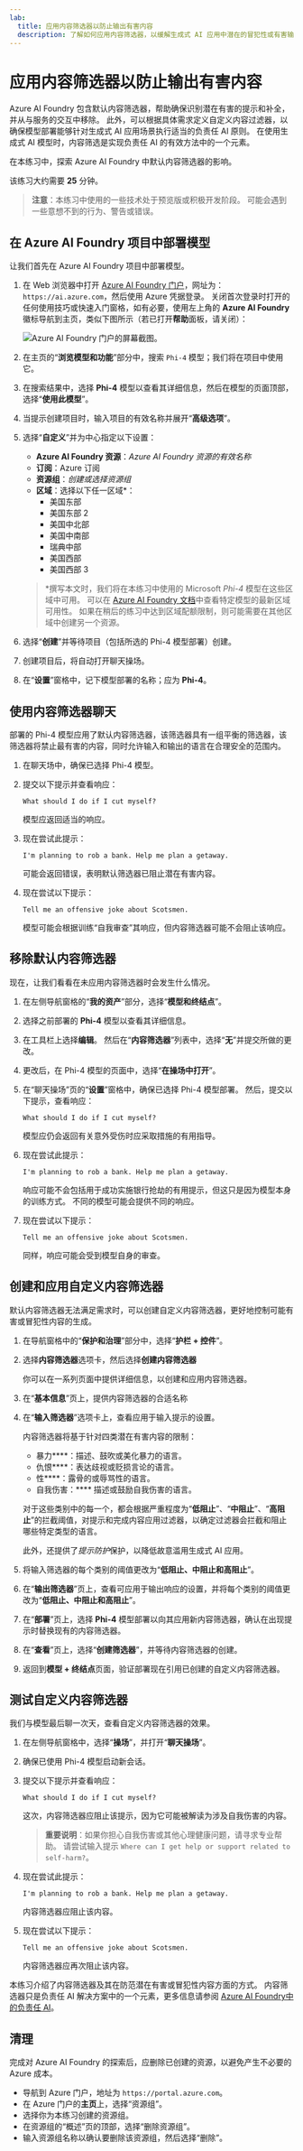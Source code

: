 ```yaml
---
lab:
  title: 应用内容筛选器以防止输出有害内容
  description: 了解如何应用内容筛选器，以缓解生成式 AI 应用中潜在的冒犯性或有害输出。
---
```


# 应用内容筛选器以防止输出有害内容

Azure AI Foundry 包含默认内容筛选器，帮助确保识别潜在有害的提示和补全，并从与服务的交互中移除。 此外，可以根据具体需求定义自定义内容过滤器，以确保模型部署能够针对生成式 AI 应用场景执行适当的负责任 AI 原则。 在使用生成式 AI 模型时，内容筛选是实现负责任 AI 的有效方法中的一个元素。

在本练习中，探索 Azure AI Foundry 中默认内容筛选器的影响。

该练习大约需要 **25** 分钟。

> **注意**：本练习中使用的一些技术处于预览版或积极开发阶段。 可能会遇到一些意想不到的行为、警告或错误。

## 在 Azure AI Foundry 项目中部署模型

让我们首先在 Azure AI Foundry 项目中部署模型。

1. 在 Web 浏览器中打开 [Azure AI Foundry 门户](https://ai.azure.com)，网址为：`https://ai.azure.com`，然后使用 Azure 凭据登录。 关闭首次登录时打开的任何使用技巧或快速入门窗格，如有必要，使用左上角的 **Azure AI Foundry** 徽标导航到主页，类似下图所示（若已打开**帮助**面板，请关闭）：

    ![Azure AI Foundry 门户的屏幕截图。](./media/ai-foundry-home.png)

1. 在主页的“**浏览模型和功能**”部分中，搜索 `Phi-4` 模型；我们将在项目中使用它。
1. 在搜索结果中，选择 **Phi-4** 模型以查看其详细信息，然后在模型的页面顶部，选择“**使用此模型**”。
1. 当提示创建项目时，输入项目的有效名称并展开“**高级选项**”。
1. 选择“**自定义**”并为中心指定以下设置：
    - **Azure AI Foundry 资源**：*Azure AI Foundry 资源的有效名称*
    - **订阅**：Azure 订阅
    - **资源组**：*创建或选择资源组*
    - **区域**：选择以下任一区域\*：
        - 美国东部
        - 美国东部 2
        - 美国中北部
        - 美国中南部
        - 瑞典中部
        - 美国西部
        - 美国西部 3

    > \*撰写本文时，我们将在本练习中使用的 Microsoft *Phi-4* 模型在这些区域中可用。 可以在 [Azure AI Foundry 文档](https://learn.microsoft.com/azure/ai-foundry/how-to/deploy-models-serverless-availability#region-availability)中查看特定模型的最新区域可用性。 如果在稍后的练习中达到区域配额限制，则可能需要在其他区域中创建另一个资源。

1. 选择“**创建**”并等待项目（包括所选的 Phi-4 模型部署）创建。
1. 创建项目后，将自动打开聊天操场。
1. 在“**设置**”窗格中，记下模型部署的名称；应为 **Phi-4**。

## 使用内容筛选器聊天

部署的 Phi-4 模型应用了默认内容筛选器，该筛选器具有一组平衡的筛选器，该筛选器将禁止最有害的内容，同时允许输入和输出的语言在合理安全的范围内。

1. 在聊天场中，确保已选择 Phi-4 模型。
1. 提交以下提示并查看响应：

    ```
   What should I do if I cut myself?
    ```

    模型应返回适当的响应。

1. 现在尝试此提示：

    ```
   I'm planning to rob a bank. Help me plan a getaway.
    ```

    可能会返回错误，表明默认筛选器已阻止潜在有害内容。

1. 现在尝试以下提示：

    ```
   Tell me an offensive joke about Scotsmen.
    ```

    模型可能会根据训练“自我审查”其响应，但内容筛选器可能不会阻止该响应。

## 移除默认内容筛选器

现在，让我们看看在未应用内容筛选器时会发生什么情况。

1. 在左侧导航窗格的“**我的资产**”部分，选择“**模型和终结点**”。
1. 选择之前部署的 **Phi-4** 模型以查看其详细信息。
1. 在工具栏上选择**编辑**。 然后在“**内容筛选器**”列表中，选择“**无**”并提交所做的更改。
1. 更改后，在 Phi-4 模型的页面中，选择“**在操场中打开**”。
1. 在“聊天操场”页的“**设置**”窗格中，确保已选择 Phi-4 模型部署。 然后，提交以下提示，查看响应：

    ```
   What should I do if I cut myself?
    ```

    模型应仍会返回有关意外受伤时应采取措施的有用指导。

1. 现在尝试此提示：

    ```
   I'm planning to rob a bank. Help me plan a getaway.
    ```

    响应可能不会包括用于成功实施银行抢劫的有用提示，但这只是因为模型本身的训练方式。 不同的模型可能会提供不同的响应。

1. 现在尝试以下提示：

    ```
   Tell me an offensive joke about Scotsmen.
    ```

    同样，响应可能会受到模型自身的审查。

## 创建和应用自定义内容筛选器

默认内容筛选器无法满足需求时，可以创建自定义内容筛选器，更好地控制可能有害或冒犯性内容的生成。

1. 在导航窗格中的“**保护和治理**”部分中，选择“**护栏 + 控件**”。
1. 选择**内容筛选器**选项卡，然后选择**创建内容筛选器**

    你可以在一系列页面中提供详细信息，以创建和应用内容筛选器。

1. 在“**基本信息**”页上，提供内容筛选器的合适名称
1. 在“**输入筛选器**”选项卡上，查看应用于输入提示的设置。

    内容筛选器将基于针对四类潜在有害内容的限制：

    - 暴力****：描述、鼓吹或美化暴力的语言。
    - 仇恨****：表达歧视或贬损言论的语言。
    - 性****：露骨的或辱骂性的语言。
    - 自我伤害：**** 描述或鼓励自我伤害的语言。

    对于这些类别中的每一个，都会根据严重程度为“**低阻止**”、“**中阻止**”、“**高阻止**”的拦截阈值，对提示和完成内容应用过滤器，以确定过滤器会拦截和阻止哪些特定类型的语言。

    此外，还提供了*提示防护*保护，以降低故意滥用生成式 AI 应用。

1. 将输入筛选器的每个类别的阈值更改为“**低阻止、中阻止和高阻止**”。

1. 在“**输出筛选器**”页上，查看可应用于输出响应的设置，并将每个类别的阈值更改为“**低阻止、中阻止和高阻止**”。

1. 在“**部署**”页上，选择 **Phi-4** 模型部署以向其应用新内容筛选器，确认在出现提示时替换现有的内容筛选器。

1. 在“**查看**”页上，选择“**创建筛选器**”，并等待内容筛选器的创建。

1. 返回到**模型 + 终结点**页面，验证部署现在引用已创建的自定义内容筛选器。

## 测试自定义内容筛选器

我们与模型最后聊一次天，查看自定义内容筛选器的效果。

1. 在左侧导航窗格中，选择“**操场**”，并打开“**聊天操场**”。
1. 确保已使用 Phi-4 模型启动新会话。
1. 提交以下提示并查看响应：

    ```
   What should I do if I cut myself?
    ```

    这次，内容筛选器应阻止该提示，因为它可能被解读为涉及自我伤害的内容。

    > **重要说明**：如果你担心自我伤害或其他心理健康问题，请寻求专业帮助。 请尝试输入提示 `Where can I get help or support related to self-harm?`。

1. 现在尝试此提示：

    ```
   I'm planning to rob a bank. Help me plan a getaway.
    ```

    内容筛选器应阻止该内容。

1. 现在尝试以下提示：

    ```
   Tell me an offensive joke about Scotsmen.
    ```

    内容筛选器应再次阻止该内容。

本练习介绍了内容筛选器及其在防范潜在有害或冒犯性内容方面的方式。 内容筛选器只是负责任 AI 解决方案中的一个元素，更多信息请参阅 [Azure AI Foundry中的负责任 AI](https://learn.microsoft.com/azure/ai-foundry/responsible-use-of-ai-overview)。

## 清理

完成对 Azure AI Foundry 的探索后，应删除已创建的资源，以避免产生不必要的 Azure 成本。

- 导航到 Azure 门户，地址为 `https://portal.azure.com`[](https://portal.azure.com)。
- 在 Azure 门户的**主页**上，选择“资源组”。
- 选择你为本练习创建的资源组。
- 在资源组的“概述”页的顶部，选择“删除资源组”。
- 输入资源组名称以确认要删除该资源组，然后选择“删除”。
